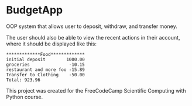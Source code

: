# BudgetApp
OOP system that allows user to deposit, withdraw, and transfer money.



The user should also be able to view the recent actions in their account, where it should be displayed like this:

```
*************Food*************
initial deposit        1000.00
groceries               -10.15
restaurant and more foo -15.89
Transfer to Clothing    -50.00
Total: 923.96
```

This project was created for the FreeCodeCamp Scientific Computing with Python course.

